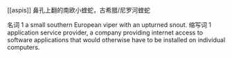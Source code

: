 [[aspis]]
鼻孔上翻的南欧小蝰蛇，古希腊/尼罗河蝰蛇



名词
1
a small southern European viper with an upturned snout.
缩写词
1
application service provider, a company providing internet access to software applications that would otherwise have to be installed on individual computers.